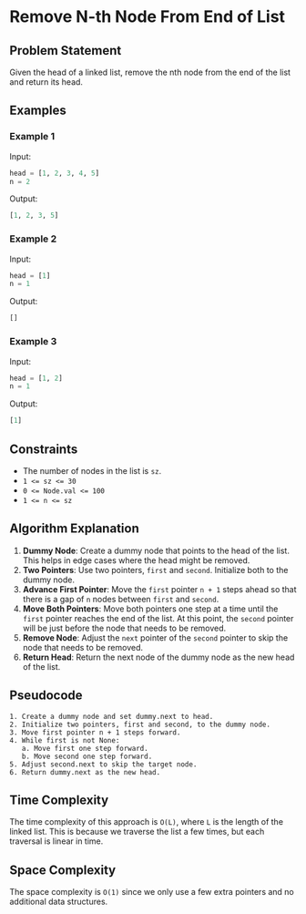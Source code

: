 # Remove N-th Node From End of List

## Problem Statement

Given the head of a linked list, remove the nth node from the end of the list and return its head.

## Examples

### Example 1

Input:
```python
head = [1, 2, 3, 4, 5]
n = 2
```

Output:
```python
[1, 2, 3, 5]
```

### Example 2

Input:
```python
head = [1]
n = 1
```

Output:
```python
[]
```

### Example 3

Input:
```python
head = [1, 2]
n = 1
```

Output:
```python
[1]
```

## Constraints

- The number of nodes in the list is `sz`.
- `1 <= sz <= 30`
- `0 <= Node.val <= 100`
- `1 <= n <= sz`

## Algorithm Explanation

1. **Dummy Node**: Create a dummy node that points to the head of the list. This helps in edge cases where the head might be removed.
2. **Two Pointers**: Use two pointers, `first` and `second`. Initialize both to the dummy node.
3. **Advance First Pointer**: Move the `first` pointer `n + 1` steps ahead so that there is a gap of `n` nodes between `first` and `second`.
4. **Move Both Pointers**: Move both pointers one step at a time until the `first` pointer reaches the end of the list. At this point, the `second` pointer will be just before the node that needs to be removed.
5. **Remove Node**: Adjust the `next` pointer of the `second` pointer to skip the node that needs to be removed.
6. **Return Head**: Return the next node of the dummy node as the new head of the list.

## Pseudocode

```
1. Create a dummy node and set dummy.next to head.
2. Initialize two pointers, first and second, to the dummy node.
3. Move first pointer n + 1 steps forward.
4. While first is not None:
   a. Move first one step forward.
   b. Move second one step forward.
5. Adjust second.next to skip the target node.
6. Return dummy.next as the new head.
```

## Time Complexity

The time complexity of this approach is `O(L)`, where `L` is the length of the linked list. This is because we traverse the list a few times, but each traversal is linear in time.

## Space Complexity

The space complexity is `O(1)` since we only use a few extra pointers and no additional data structures.
